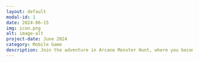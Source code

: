 ```yaml
---
layout: default
modal-id: 1
date: 2024-06-15
img: icon.png
alt: image-alt
project-date: June 2024
category: Mobile Game
description: Join the adventure in Arcane Monster Hunt, where you become the fearless hero in a world overrun by terrifying creatures! Equipped with an array of powerful weapons such as the Gatling rifle, trusty pistol, and more, you'll embark on an epic quest to rid the realm of these monstrous threats.
---
```

